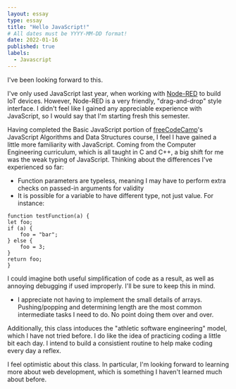 ```yaml
---
layout: essay
type: essay
title: "Hello JavaScript!"
# All dates must be YYYY-MM-DD format!
date: 2022-01-16
published: true
labels:
  - Javascript
---
```


I've been looking forward to this.

I've only used JavaScript last year, when working with [Node-RED](https://nodered.org/) to build IoT devices. However, Node-RED is a very friendly, "drag-and-drop" style interface. I didn't feel like I gained any appreciable experience with JavaScript, so I would say that I'm starting fresh this semester. 

Having completed the Basic JavaScript portion of [freeCodeCamp](https://www.freecodecamp.org/)'s JavaScript Algorithms and Data Structures course, I feel I have gained a little more familiarity with JavaScript. Coming from the Computer Engineering curriculum, which is all taught in C and C++, a big shift for me was the weak typing of JavaScript. Thinking about the differences I've experienced so far:
- Function parameters are typeless, meaning I may have to perform extra checks on passed-in arguments for validity
- It is possible for a variable to have different type, not just value. For instance:
```
function testFunction(a) {
let foo;
if (a) {
	foo = "bar";
} else {
	foo = 3;
}
return foo;
}
```
I could imagine both useful simplification of code as a result, as well as annoying debugging if used improperly. I'll be sure to keep this in mind.
- I appreciate not having to implement the small details of arrays. Pushing/popping and determining length are the most common intermediate tasks I need to do. No point doing them over and over. 

Additionally, this class intoduces the "athletic software engineering" model, which I have not tried before. I do like the idea of practicing coding a little bit each day. I intend to build a consistient routine to help make coding every day a reflex.

I feel optimistic about this class. In particular, I'm looking forward to learning more about web development, which is something I haven't learned much about before.
